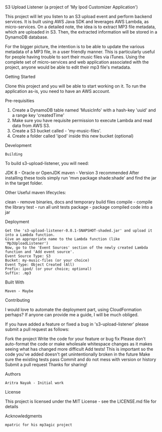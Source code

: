 S3 Upload Listener (a project of 'My Ipod Customizer Application')

This project will let you listen to an S3 upload event and perform backend services. It is built using AWS Java SDK and leverages AWS Lambda, as micro-services.
On a detailed note, the idea is to extract MP3 file metadata, which are uploaded in S3. Then, the extracted information will be stored in a DynamoDB database.

For the bigger picture, the intention is to be able to update the various metadata of a MP3 file, in a user friendly manner.
This is particularly useful for people having trouble to sort their music files via iTunes. Using the complete set of micro-services and web application associated with the project,
anyone would be able to edit their mp3 file's metadata.

Getting Started

Clone this project and you will be able to start working on it. To run the application as-is, you need to have an AWS account.

Pre-requisities

 1. Create a DynamoDB table named 'MusicInfo' with a hash-key 'uuid' and a range key 'createdTime'
 2. Make sure you have requisite permission to execute Lambda and read data from AWS S3.
 3. Create a S3 bucket called - 'my-music-files'.
 4. Create a folder called 'ipod' inside this new bucket (optional)

Development

	Building

To build s3-upload-listener, you will need:

JDK 8 - Oracle or OpenJDK
maven - Version 3 recommended
After installing these tools simply run 'mvn package shade:shade' and find the jar in the target folder.

Other Useful maven lifecycles:

clean - remove binaries, docs and temporary build files
compile - compile the library
test - run all unit tests
package - package compiled code into a jar

Deployment

	Get the 's3-upload-listener-0.0.1-SNAPSHOT-shaded.jar' and upload it into a Lambda function.
	Give an appropriate name to the Lambda function (like 'Mp3UploadListener')
	Now, go to the 'Event Sources' section of the newly created Lambda function and 'Add event source'.
	Event Source Type: S3
	Bucket: my-music-files (or your choice)
	Event Type: Object Created (All)
	Prefix: ipod/ (or your choice; optional)
	Suffix: .mp3

Built With

    Maven - Maybe

Contributing

I would love to automate the deployment part, using CloudFormation perhaps? If anyone can provide me a guide, I will be much obliged.

If you have added a feature or fixed a bug in 's3-upload-listener' please submit a pull request as follows:

Fork the project
Write the code for your feature or bug fix
Please don't auto-format the code or make wholesale whitespace changes as it makes seeing what has changed more difficult
Add tests! This is important so the code you've added doesn't get unintentionally broken in the future
Make sure the existing tests pass
Commit and do not mess with version or history
Submit a pull request
Thanks for sharing!


Authors

    Aritra Nayak - Initial work

License

This project is licensed under the MIT License - see the LICENSE.md file for details

Acknowledgments

    mpatric for his mp3agic project
